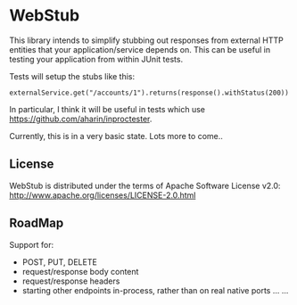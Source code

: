# WebStub

This library intends to simplify stubbing out responses from external HTTP entities that your application/service  depends on.
This can be useful in testing your application from within JUnit tests. 

Tests will setup the stubs like this:

	externalService.get("/accounts/1").returns(response().withStatus(200))

In particular, I think it will be useful in tests which use https://github.com/aharin/inproctester.

Currently, this is in a very basic state. Lots more to come..

## License

WebStub is distributed under the terms of Apache Software License v2.0: http://www.apache.org/licenses/LICENSE-2.0.html

## RoadMap

Support for:
+ POST, PUT, DELETE
+ request/response body content
+ request/response headers
+ starting other endpoints in-process, rather than on real native ports
...
...